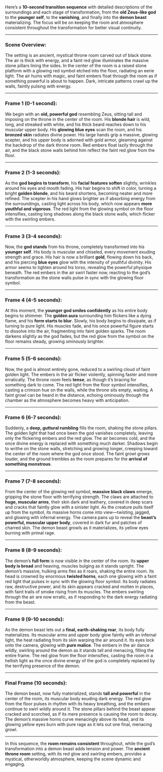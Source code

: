 Here’s a **10-second transition sequence** with detailed descriptions of the surroundings and each stage of transformation, from the **old Zeus-like god** to the **younger self**, to the **vanishing**, and finally into the **demon beast** materializing. The focus will be on keeping the room and atmosphere consistent throughout the transformation for better visual continuity.

---

### **Scene Overview**:  
The setting is an ancient, mystical throne room carved out of black stone. The air is thick with energy, and a faint red glow illuminates the massive stone pillars lining the sides. In the center of the room is a raised stone platform with a glowing red symbol etched into the floor, radiating an eerie light. The air hums with magic, and faint embers float through the room as if something powerful is about to happen. Dark, intricate patterns crawl up the walls, faintly pulsing with energy. 

---

### **Frame 1 (0-1 second)**:  
We begin with an **old, powerful god** resembling Zeus, sitting tall and imposing on the throne in the center of the room. His **blonde hair** is wild, long, and streaked with white, and his thick beard reaches down to his muscular upper body. His **glowing blue eyes** scan the room, and his **bronzed skin** radiates divine power. His large hands grip a massive, glowing scepter, and his upper body is adorned with gold armor, gleaming against the backdrop of the dark throne room. Red embers float lazily through the air, and the black stone walls behind him reflect the faint red glow from the floor.

---

### **Frame 2 (1-3 seconds)**:  
As the **god begins to transform**, his **facial features soften** slightly, wrinkles around his eyes and mouth fading. His hair begins to shift in color, turning a bright **golden blonde**, and his beard shortens, becoming neater and more refined. The scepter in his hand glows brighter as if absorbing energy from the surroundings, casting light across his body, which now appears **more youthful and vigorous**. The red light from the glowing symbol on the floor intensifies, casting long shadows along the black stone walls, which flicker with the swirling embers.

---

### **Frame 3 (3-4 seconds)**:  
Now, the **god stands** from his throne, completely transformed into his **younger self**. His body is muscular and chiseled, every movement exuding strength and grace. His hair is now a brilliant **gold**, flowing down his back, and his piercing **blue eyes** glow with the intensity of youthful divinity. His armor seems to tighten around his torso, revealing the powerful physique beneath. The red embers in the air swirl faster now, reacting to the god’s transformation as the stone walls pulse in sync with the glowing floor symbol.

---

### **Frame 4 (4-5 seconds)**:  
At this moment, the **younger god smiles confidently** as his entire body begins to shimmer. The **golden aura** surrounding him flickers like a dying flame, and his **form starts to blur**. Slowly, his body begins to dissipate, as if turning to pure light. His muscles fade, and his once powerful figure starts to dissolve into the air, fragmenting into faint golden sparks. The room darkens slightly as the god fades, but the red glow from the symbol on the floor remains steady, growing ominously brighter.

---

### **Frame 5 (5-6 seconds)**:  
Now, the god is almost entirely gone, reduced to a swirling cloud of faint golden light. The embers in the air flicker violently, spinning faster and more erratically. The throne room feels **tense**, as though it’s bracing for something dark to come. The red light from the floor symbol intensifies, casting a crimson hue on the walls, while the throne sits empty, waiting. A faint growl can be heard in the distance, echoing ominously through the chamber as the atmosphere becomes heavy with anticipation.

---

### **Frame 6 (6-7 seconds)**:  
Suddenly, a **deep, guttural rumbling** fills the room, shaking the stone pillars. The golden light that had once been the god vanishes completely, leaving only the flickering embers and the red glow. The air becomes cold, and the once divine energy is replaced with something much darker. Shadows begin to writhe on the stone walls, stretching and growing longer, creeping toward the center of the room where the god once stood. The faint growl grows louder, and the ground trembles as the room prepares for the **arrival of something monstrous**.

---

### **Frame 7 (7-8 seconds)**:  
From the center of the glowing red symbol, **massive black claws** emerge, gripping the stone floor with terrifying strength. The claws are attached to **huge, muscular arms**, their skin dark and leathery, covered in deep scars and cracks that faintly glow with a sinister light. As the creature pulls itself up from the symbol, its massive horns come into view—twisting, jagged, and glowing with infernal energy. The camera pans up to reveal the **beast’s powerful, muscular upper body**, covered in dark fur and patches of charred skin. The demon beast growls as it materializes, its yellow eyes burning with primal rage.

---

### **Frame 8 (8-9 seconds)**:  
The demon’s **full form** is now visible in the center of the room. Its **upper body is broad** and heaving, muscles bulging as it stands upright. The demon’s massive, hulking arms flex as it roars, shaking the entire room. Its head is crowned by enormous **twisted horns**, each one glowing with a faint red light that pulses in sync with the glowing floor symbol. Its body radiates raw, destructive power, and its skin appears cracked and molten in places, with faint trails of smoke rising from its muscles. The embers swirling through the air are now erratic, as if responding to the dark energy radiating from the beast.

---

### **Frame 9 (9-10 seconds)**:  
As the demon beast lets out a **final, earth-shaking roar**, its body fully materializes. Its muscular arms and upper body glow faintly with an infernal light, the heat radiating from its skin warping the air around it. Its eyes lock onto the camera, glowing with **pure malice**. The embers in the air dance wildly, swirling around the demon as it stands tall and menacing, filling the entire frame. The red glow from the floor intensifies, casting the room in a hellish light as the once divine energy of the god is completely replaced by the terrifying presence of the demon.

---

### **Final Frame (10 seconds)**:  
The demon beast, now fully materialized, stands **tall and powerful** in the center of the room, its muscular body exuding dark energy. The red glow from the floor pulses in rhythm with its heavy breathing, and the embers continue to swirl wildly around it. The stone pillars behind the beast appear cracked and scorched, as if its mere presence is causing the room to decay. The demon’s massive horns curve menacingly above its head, and its glowing yellow eyes burn with pure rage as it lets out one final, menacing growl.

---

In this sequence, the **room remains consistent** throughout, while the god’s transformation into a demon beast adds tension and power. The **ancient throne room** setting, with its red glow and swirling embers, provides a mystical, otherworldly atmosphere, keeping the scene dynamic and engaging.
